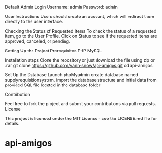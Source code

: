 Default Admin Login
    Username: admin
    Password: admin

User Instructions
    Users should create an account, which will redirect them directly to the user interface.

Checking the Status of Requested Items
    To check the status of a requested item, go to the User Profile.
    Click on Status to see if the requested items are approved, canceled, or pending.

Setting Up the Project
Prerequisites
    PHP
    MySQL

Installation steps
Clone the repository or just download the file using zip or .rar 
git clone https://github.com/vann-snow/api-amigos.git
cd api-amigos


Set Up the Database
  Launch phpMyadmin
  create database named supplyrequisitionsystem.
  import the database structure and initial data from provided SQL file  located in the  database folder



Contribution

Feel free to fork the project and submit your contributions via pull requests.
License

This project is licensed under the MIT License - see the LICENSE.md file for details.



# api-amigos
